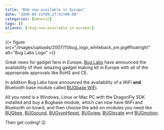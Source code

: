 ```yaml
---
title: "BUG now available in Europe"
date: "2009-09-23T09:27:52+00:00"
categories: [General]
tags: []
aliases: [/bug-now-available-in-europe/]
---
```


{{< figure src="/images/uploads/2007/11/bug_logo_whiteback_sm.jpg#floatright" alt="Bug Labs Logo" >}}

Great news for gadget fans in Europe. [Bug Labs](http://buglabs.net/) have announced the availability of their amazing gadget making kit in Europe with all of the appropriate approvals like RoHS and CE.

In addition Bug Labs have announced the availability of a WiFi **and** Bluetooth base module called [BUGbase WiFi](http://buglabs.net/bugbase).

All you need is a Windows, Linux or Mac PC with the DragonFly SDK installed and buy a Bugbase module, which can now have WiFi and Bluetooth on board, and then choose the add-on modules you need like [BUGbee](http://buglabs.net/modules/bugbee), [BUGsound](http://buglabs.net/modules/bugsound), [BUGvonHippel](http://buglabs.net/modules/bugvonhippel), [BUGview](http://buglabs.net/modules/bugview), [BUGlocate](http://buglabs.net/modules/buglocate) and [BUGmotion](http://buglabs.net/modules/bugmotion).

Then get coding! :wink:
